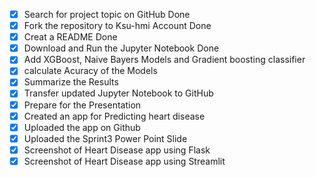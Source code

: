  - [X] Search for project topic on GitHub  Done
 - [X] Fork the repository to Ksu-hmi Account  Done
 - [X] Creat a README   Done
 - [X] Download and Run the Jupyter Notebook  Done
 - [X] Add XGBoost, Naive Bayers Models and Gradient boosting classifier
 - [x] calculate Acuracy of the Models
 - [x] Summarize the Results
 - [X] Transfer updated Jupyter Notebook to GitHub
 - [x] Prepare for the Presentation
 - [x] Created an app for Predicting heart disease
 - [x] Uploaded the app on Github
 - [X] Uploaded the Sprint3 Power Point Slide
 - [X] Screenshot of Heart Disease app using Flask
 - [X] Screenshot of Heart Disease app using Streamlit
